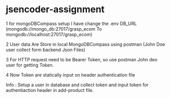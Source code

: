 # jsencoder-assignment

1 for mongoDBCompass setup I have change the .env DB_URL (mongodb://mongo_db:27017/grasp_ecom To mongodb://localhost:27017/grasp_ecom)

2 User data Are Store in local MongoDBCompass using postman (John Doe user collect form backend Json Files)

3 For HTTP request need to be Bearer Token, so use postman John deo user for getting Token.

4 Now Token are statically input on header authentication file

Info : Setup a user in database and collect token and input token for authentiaction header in add-product file.
